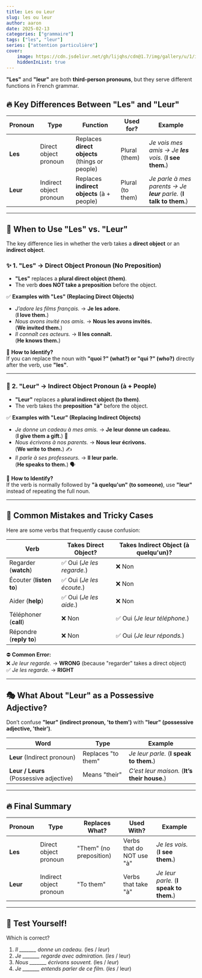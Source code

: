 ```yaml
---
title: Les ou Leur
slug: les ou leur
author: aaron
date: 2025-02-13
categories: ["grammaire"]
tags: ["les", "leur"]
series: ["attention particulière"]
cover: 
    image: https://cdn.jsdelivr.net/gh/lijqhs/cdn@1.7/img/gallery/u/1/ian-dooley-DuBNA1QMpPA-unsplash.jpg
    hiddenInList: true
---
```



**"Les"** and **"leur"** are both **third-person pronouns**, but they serve different functions in French grammar. 


## 🔥 **Key Differences Between "Les" and "Leur"**  

| Pronoun | Type | Function | Used for? | Example |
|---------|------|----------|-----------|---------|
| **Les** | Direct object pronoun | Replaces **direct objects** (things or people) | Plural (them) | *Je vois mes amis → Je **les** vois.* (**I see them.**) |
| **Leur** | Indirect object pronoun | Replaces **indirect objects** (à + people) | Plural (to them) | *Je parle à mes parents → Je **leur** parle.* (**I talk to them.**) |

---

## 🧐 **When to Use "Les" vs. "Leur"**
The key difference lies in whether the verb takes a **direct object** or an **indirect object**.

### ✨ **1. "Les" → Direct Object Pronoun (No Preposition)**
- **"Les"** replaces a **plural direct object (them)**.  
- The verb **does NOT take a preposition** before the object.  

✅ **Examples with "Les" (Replacing Direct Objects)**  
- *J’adore les films français.* → **Je les adore.**  
  (**I love them.**)  
- *Nous avons invité nos amis.* → **Nous les avons invités.**  
  (**We invited them.**)  
- *Il connaît ces acteurs.* → **Il les connaît.**  
  (**He knows them.**)  

🔴 **How to Identify?**  
If you can replace the noun with **"quoi ?" (what?) or "qui ?" (who?)** directly after the verb, use **"les"**.  

---

### 🎯 **2. "Leur" → Indirect Object Pronoun (à + People)**
- **"Leur"** replaces a **plural indirect object (to them)**.  
- The verb takes the **preposition "à"** before the object.  

✅ **Examples with "Leur" (Replacing Indirect Objects)**  
- *Je donne un cadeau à mes amis.* → **Je leur donne un cadeau.**  
  (**I give them a gift.**) 🎁  
- *Nous écrivons à nos parents.* → **Nous leur écrivons.**  
  (**We write to them.**) ✍️  
- *Il parle à ses professeurs.* → **Il leur parle.**  
  (**He speaks to them.**) 🗣️  

🔴 **How to Identify?**  
If the verb is normally followed by **"à quelqu'un" (to someone)**, use **"leur"** instead of repeating the full noun.  

---

## 🚀 **Common Mistakes and Tricky Cases**
Here are some verbs that frequently cause confusion:

| **Verb** | **Takes Direct Object?** | **Takes Indirect Object (à quelqu'un)?** |
|---------|----------------|----------------------|
| Regarder (**watch**) | ✅ Oui (*Je les regarde.*) | ❌ Non |
| Écouter (**listen to**) | ✅ Oui (*Je les écoute.*) | ❌ Non |
| Aider (**help**) | ✅ Oui (*Je les aide.*) | ❌ Non |
| Téléphoner (**call**) | ❌ Non | ✅ Oui (*Je leur téléphone.*) |
| Répondre (**reply to**) | ❌ Non | ✅ Oui (*Je leur réponds.*) |

⛔ **Common Error:**  
❌ *Je leur regarde.* → **WRONG** (because "regarder" takes a direct object)  
✅ *Je les regarde.* → **RIGHT**  

---

## 🎭 **What About "Leur" as a Possessive Adjective?**
Don’t confuse **"leur" (indirect pronoun, 'to them')** with **"leur" (possessive adjective, 'their')**.

| **Word** | **Type** | **Example** |
|---------|--------|-----------|
| **Leur** (Indirect pronoun) | Replaces "to them" | *Je leur parle.* (**I speak to them.**) |
| **Leur / Leurs** (Possessive adjective) | Means "their" | *C’est leur maison.* (**It’s their house.**) |

---

## 🔥 **Final Summary**
| **Pronoun** | **Type** | **Replaces What?** | **Used With?** | **Example** |
|------------|---------|----------------|-------------|-----------|
| **Les** | Direct object pronoun | "Them" (no preposition) | Verbs that do NOT use "à" | *Je les vois.* (**I see them.**) |
| **Leur** | Indirect object pronoun | "To them" | Verbs that take "à" | *Je leur parle.* (**I speak to them.**) |

---

## 🎯 **Test Yourself!**
Which is correct?  

1. *Il _______ donne un cadeau.* (les / *leur*)  
2. *Je _______ regarde avec admiration.* (*les* / leur)  
3. *Nous _______ écrivons souvent.* (les / *leur*)  
4. *Je _______ entends parler de ce film.* (*les* / leur)  
